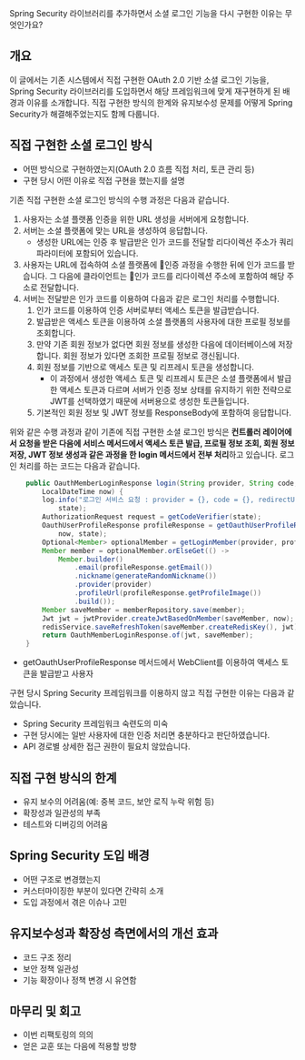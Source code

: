 Spring Security 라이브러리를 추가하면서 소셜 로그인 기능을 다시 구현한 이유는 무엇인가요?

## 개요
이 글에서는 기존 시스템에서 직접 구현한 OAuth 2.0 기반 소셜 로그인 기능을, Spring Security 라이브러리를 도입하면서 해당 프레임워크에 맞게 재구현하게 된 배경과 이유를 소개합니다. 직접 구현한 방식의 한계와 유지보수성 문제를 어떻게 Spring Security가 해결해주었는지도 함께 다룹니다.

## 직접 구현한 소셜 로그인 방식
- 어떤 방식으로 구현하였는지(OAuth 2.0 흐름 직접 처리, 토큰 관리 등)
- 구현 당시 어떤 이유로 직접 구현을 했는지를 설명

기존 직접 구현한 소셜 로그인 방식의 수행 과정은 다음과 같습니다.
1. 사용자는 소셜 플랫폼 인증을 위한 URL 생성을 서버에게 요청합니다.
2. 서버는 소셜 플랫폼에 맞는 URL을 생성하여 응답합니다.
	- 생성한 URL에는 인증 후 발급받은 인가 코드를 전달할 리다이렉션 주소가 쿼리 파라미터에 포함되어 있습니다.
3. 사용자는 URL에 접속하여 소셜 플랫폼에 인증 과정을 수행한 뒤에 인가 코드를 받습니다. 그 다음에 클라이언트는 인가 코드를 리다이렉션 주소에 포함하여 해당 주소로 전달합니다.
4. 서버는 전달받은 인가 코드를 이용하여 다음과 같은 로그인 처리를 수행합니다.
	1. 인가 코드를 이용하여 인증 서버로부터 액세스 토큰을 발급받습니다.
	2. 발급받은 액세스 토큰을 이용하여 소셜 플랫폼의 사용자에 대한 프로필 정보를 조회합니다.
	3. 만약 기존 회원 정보가 없다면 회원 정보를 생성한 다음에 데이터베이스에 저장합니다. 회원 정보가 있다면 조회한 프로필 정보로 갱신됩니다.
	4. 회원 정보를 기반으로 액세스 토큰 및 리프레시 토큰을 생성합니다.
		- 이 과정에서 생성한 액세스 토큰 및 리프레시 토큰은 소셜 플랫폼에서 발급한 액세스 토큰과 다르며 서버가 인증 정보 상태를 유지하기 위한 전략으로 JWT를 선택하였기 때문에 서버용으로 생성한 토큰들입니다.
	5. 기본적인 회원 정보 및 JWT 정보를 ResponseBody에 포함하여 응답합니다.

위와 같은 수행 과정과 같이 기존에 직접 구현한 소셜 로그인 방식은 **컨트롤러 레이어에서 요청을 받은 다음에 서비스 메서드에서 액세스 토큰 발급, 프로필 정보 조회, 회원 정보 저장, JWT 정보 생성과 같은 과정을 한 login 메서드에서 전부 처리**하고 있습니다. 로그인 처리를 하는 코드는 다음과 같습니다.
```java
	public OauthMemberLoginResponse login(String provider, String code, String redirectUrl, String state,
		LocalDateTime now) {
		log.info("로그인 서비스 요청 : provider = {}, code = {}, redirectUrl = {}, state = {}", provider, code, redirectUrl,
			state);
		AuthorizationRequest request = getCodeVerifier(state);
		OauthUserProfileResponse profileResponse = getOauthUserProfileResponse(provider, code, redirectUrl, request,
			now, state);
		Optional<Member> optionalMember = getLoginMember(provider, profileResponse);
		Member member = optionalMember.orElseGet(() ->
			Member.builder()
				.email(profileResponse.getEmail())
				.nickname(generateRandomNickname())
				.provider(provider)
				.profileUrl(profileResponse.getProfileImage())
				.build());
		Member saveMember = memberRepository.save(member);
		Jwt jwt = jwtProvider.createJwtBasedOnMember(saveMember, now);
		redisService.saveRefreshToken(saveMember.createRedisKey(), jwt);
		return OauthMemberLoginResponse.of(jwt, saveMember);
	}
```
- getOauthUserProfileResponse 메서드에서 WebClient를 이용하여 액세스 토큰을 발급받고 사용자 

구현 당시 Spring Security 프레임워크를 이용하지 않고 직접 구현한 이유는 다음과 같았습니다.
- Spring Security 프레임워크 숙련도의 미숙
- 구현 당시에는 일반 사용자에 대한 인증 처리면 충분하다고 판단하였습니다.
- API 경로별 상세한 접근 권한이 필요치 않았습니다.

## 직접 구현 방식의 한계
- 유지 보수의 어려움(예: 중복 코드, 보안 로직 누락 위험 등)
- 확장성과 일관성의 부족
- 테스트와 디버깅의 어려움

## Spring Security 도입 배경
- 어떤 구조로 변경했는지
- 커스터마이징한 부분이 있다면 간략히 소개
- 도입 과정에서 겪은 이슈나 고민

## 유지보수성과 확장성 측면에서의 개선 효과
- 코드 구조 정리
- 보안 정책 일관성
- 기능 확장이나 정책 변경 시 유연함

## 마무리 및 회고
- 이번 리팩토링의 의의
- 얻은 교훈 또는 다음에 적용할 방향



